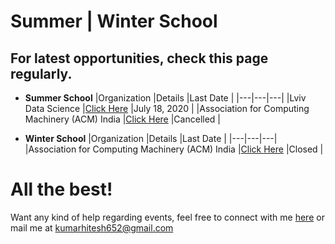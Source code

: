 # Summer | Winter School

## For latest opportunities, check this page regularly.

- **Summer School**
  |Organization   |Details   |Last Date   |
  |---|---|---|
  |Lviv Data Science   |[Click Here](https://apps.ucu.edu.ua/en/summerschool-ds/)   |July 18, 2020   |
  |Association for Computing Machinery (ACM) India   |[Click Here](https://india.acm.org/education/acm-india-summer-schools-2020)   |Cancelled   |
  
- **Winter School**
  |Organization   |Details   |Last Date   |
  |---|---|---|
  |Association for Computing Machinery (ACM) India   |[Click Here](hhttps://india.acm.org/education/acm-india-winter-schools)   |Closed   |
  

# All the best!

Want any kind of help regarding events, feel free to connect with me [here](https://www.linkedin.com/in/heroichitesh/) or mail me at kumarhitesh652@gmail.com
